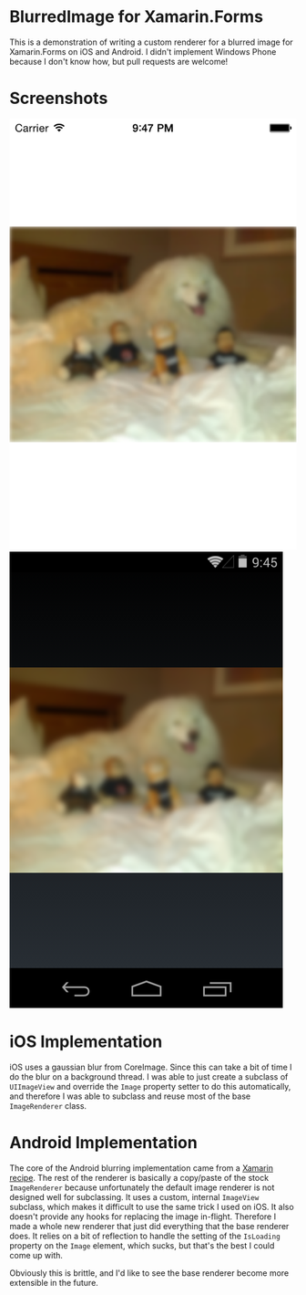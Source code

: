 BlurredImage for Xamarin.Forms
==============================

This is a demonstration of writing a custom renderer for a blurred image for Xamarin.Forms on iOS and Android. I didn't implement Windows Phone because I don't know how, but pull requests are welcome!

Screenshots
===========

![iOS Screenshot](./iOSScreenshot.png)
![Android Screenshot](./AndroidScreenshot.png)

iOS Implementation
==================

iOS uses a gaussian blur from CoreImage. Since this can take a bit of time I do the blur on a background thread. I was able to just create a subclass of `UIImageView` and override the `Image` property setter to do this automatically, and therefore I was able to subclass and reuse most of the base `ImageRenderer` class.

Android Implementation
======================

The core of the Android blurring implementation came from a [Xamarin recipe](http://developer.xamarin.com/recipes/android/other_ux/drawing/blur_an_image_with_renderscript/). The rest of the renderer is basically a copy/paste of the stock `ImageRenderer` because unfortunately the default image renderer is not designed well for subclassing. It uses a custom, internal `ImageView` subclass, which makes it difficult to use the same trick I used on iOS. It also doesn't provide any hooks for replacing the image in-flight. Therefore I made a whole new renderer that just did everything that the base renderer does. It relies on a bit of reflection to handle the setting of the `IsLoading` property on the `Image` element, which sucks, but that's the best I could come up with.

Obviously this is brittle, and I'd like to see the base renderer become more extensible in the future.
